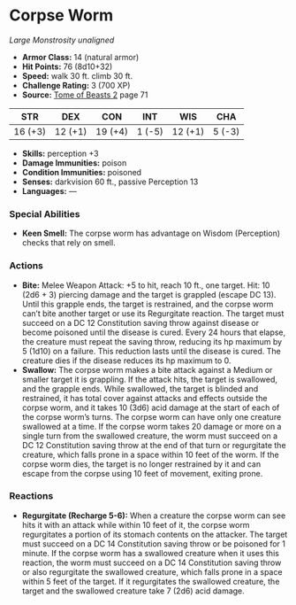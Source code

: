 # Corpse Worm

*Large* *Monstrosity* *unaligned*

- **Armor Class:** 14 (natural armor)
- **Hit Points:** 76 (8d10+32)
- **Speed:** walk 30 ft. climb 30 ft.
- **Challenge Rating:** 3 (700 XP)
- **Source:** [Tome of Beasts 2](https://koboldpress.com/kpstore/product/tome-of-beasts-2-for-5th-edition) page 71

| STR | DEX | CON | INT | WIS | CHA |
| --- | --- | --- | --- | --- | --- |
| 16 (+3) | 12 (+1) | 19 (+4) | 1 (-5) | 12 (+1) | 5 (-3) |

- **Skills:** perception +3
- **Damage Immunities:** poison
- **Condition Immunities:** poisoned
- **Senses:** darkvision 60 ft., passive Perception 13
- **Languages:** —

### Special Abilities

- **Keen Smell:** The corpse worm has advantage on Wisdom (Perception) checks that rely on smell.

### Actions

- **Bite:** Melee Weapon Attack: +5 to hit, reach 10 ft., one target. Hit: 10 (2d6 + 3) piercing damage and the target is grappled (escape DC 13). Until this grapple ends, the target is restrained, and the corpse worm can’t bite another target or use its Regurgitate reaction. The target must succeed on a DC 12 Constitution saving throw against disease or become poisoned until the disease is cured. Every 24 hours that elapse, the creature must repeat the saving throw, reducing its hp maximum by 5 (1d10) on a failure. This reduction lasts until the disease is cured. The creature dies if the disease reduces its hp maximum to 0.
- **Swallow:** The corpse worm makes a bite attack against a Medium or smaller target it is grappling. If the attack hits, the target is swallowed, and the grapple ends. While swallowed, the target is blinded and restrained, it has total cover against attacks and effects outside the corpse worm, and it takes 10 (3d6) acid damage at the start of each of the corpse worm’s turns. The corpse worm can have only one creature swallowed at a time. If the corpse worm takes 20 damage or more on a single turn from the swallowed creature, the worm must succeed on a DC 12 Constitution saving throw at the end of that turn or regurgitate the creature, which falls prone in a space within 10 feet of the worm. If the corpse worm dies, the target is no longer restrained by it and can escape from the corpse using 10 feet of movement, exiting prone.

### Reactions

- **Regurgitate (Recharge 5-6):** When a creature the corpse worm can see hits it with an attack while within 10 feet of it, the corpse worm regurgitates a portion of its stomach contents on the attacker. The target must succeed on a DC 14 Constitution saving throw or be poisoned for 1 minute. If the corpse worm has a swallowed creature when it uses this reaction, the worm must succeed on a DC 14 Constitution saving throw or also regurgitate the swallowed creature, which falls prone in a space within 5 feet of the target. If it regurgitates the swallowed creature, the target and the swallowed creature take 7 (2d6) acid damage.


